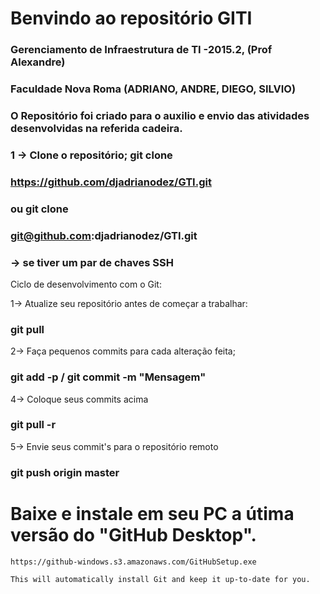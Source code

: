 # Benvindo ao repositório GITI

### Gerenciamento de Infraestrutura de TI -2015.2, (Prof Alexandre)
### Faculdade Nova Roma (ADRIANO, ANDRE, DIEGO, SILVIO)
### O Repositório foi criado para o auxilio e envio das atividades desenvolvidas na referida cadeira.

### 1 -> Clone o repositório; git clone 
###      https://github.com/djadrianodez/GTI.git 
###      ou git clone 
###      git@github.com:djadrianodez/GTI.git 
###      -> se tiver um par de chaves SSH

Ciclo de desenvolvimento com o Git:

1-> Atualize seu repositório antes de começar a trabalhar: 
###    git pull

2-> Faça pequenos commits para cada alteração feita; 
###    git add -p / git commit -m "Mensagem"

4-> Coloque seus commits acima 
###    git pull -r

5-> Envie seus commit's para o repositório remoto 
###    git push origin master

#    Baixe e instale em seu PC a útima versão do "GitHub Desktop".

    https://github-windows.s3.amazonaws.com/GitHubSetup.exe
    
    This will automatically install Git and keep it up-to-date for you.
